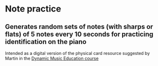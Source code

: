 # Note practice

## Generates random sets of notes (with sharps or flats) of 5 notes every 10 seconds for practicing identification on the piano
Intended as a digital version of the physical card resource suggested by Martin in the [Dynamic Music Education course](https://www.dynamicmusiceducation.com)
